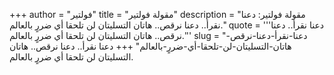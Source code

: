 +++
author = "فولتير"
title = "مقولة فولتير"
description = "مقولة فولتير: دعنا نقرأ.. دعنا نرقص.. هاتان التسليتان لن تلحقا أي ضررٍ بالعالم."
quote = '''دعنا نقرأ.. دعنا نرقص.. هاتان التسليتان لن تلحقا أي ضررٍ بالعالم.''' 
slug = "دعنا-نقرأ-دعنا-نرقص-هاتان-التسليتان-لن-تلحقا-أي-ضررٍ-بالعالم"
+++
دعنا نقرأ.. دعنا نرقص.. هاتان التسليتان لن تلحقا أي ضررٍ بالعالم.

